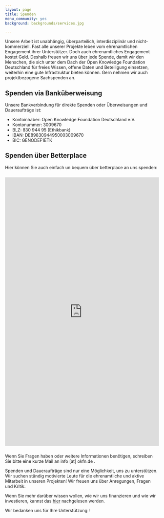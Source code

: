 ```yaml
---
layout: page
title: Spenden
menu_community: yes
background: backgrounds/services.jpg

---
```

Unsere Arbeit ist unabhängig, überparteilich, interdisziplinär und nicht-kommerziell. Fast alle unserer Projekte leben vom ehrenamtlichen Engagement ihrer Unterstützer. Doch auch ehrenamtliches Engagement kostet Geld. Deshalb freuen wir uns über jede Spende, damit wir den Menschen, die sich unter dem Dach der Open Knowledge Foundation Deutschland für freies Wissen, offene Daten und Beteiligung einsetzen, weiterhin eine gute Infrastruktur bieten können. Gern nehmen wir auch projektbezogene Sachspenden an.

## Spenden via Banküberweisung

Unsere Bankverbindung für direkte Spenden oder Überweisungen und Daueraufträge ist:

- Kontoinhaber: Open Knowledge Foundation Deutschland e.V.
- Kontonummer: 3009670
- BLZ: 830 944 95 (Ethikbank)
- IBAN: DE89830944950003009670
- BIC: GENODEF1ETK

## Spenden über Betterplace

Hier können Sie auch einfach un bequem über betterplace an uns spenden: 
<iframe width="100%" height="880px" name="Spenden" style="border:0; padding-top:10px; padding-bottom:10px;" src="https://www.betterplace.org/de/organisations/okfde/iframe_donations/new">
  &lt;p&gt;&lt;a href="https://www.betterplace.org/de/organisations/okfde/partner_donations/new?utm_campaign=donate_btn_for_orgs&amp;#038;utm_content=okfde&amp;#038;utm_medium=external_banner&amp;#038;utm_source=orgs" target="_blank" title="Jetzt spenden mit betterplace.org!"&gt;&lt;img alt="Jetzt spenden mit betterplace.org!" height="101" src="//asset1.betterplace.org/assets/partner_widget_de-b9e7b3594d0ed53e86f32f793869d3ce.png" style="border:0px" width="160" /&gt;
&lt;/a&gt;&lt;/p&gt;
</iframe>

Wenn Sie Fragen haben oder weitere Informationen benötigen, schreiben Sie bitte eine kurze Mail an info [at] okfn.de .

Spenden und Daueraufträge sind nur eine Möglichkeit, uns zu unterstützen. Wir suchen ständig motivierte Leute für die ehrenamtliche und aktive Mitarbeit in unseren Projekten! Wir freuen uns über Anregungen, Fragen und Kritik.

Wenn Sie mehr darüber wissen wollen, wie wir uns finanzieren und wie wir investieren, kannst das [hier](../verein/) nachgelesen werden.

Wir bedanken uns für Ihre Unterstützung ! 
